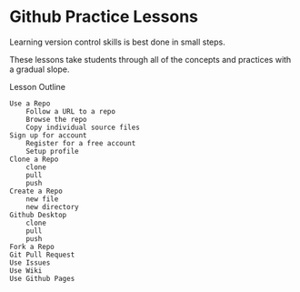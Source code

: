 # Github Practice Lessons

Learning version control skills is best done in small steps.

These lessons take students through all of the concepts and practices with a gradual slope.

Lesson Outline

    Use a Repo
        Follow a URL to a repo
        Browse the repo
        Copy individual source files
    Sign up for account
        Register for a free account
        Setup profile
    Clone a Repo
        clone
        pull
        push
    Create a Repo
        new file
        new directory
    Github Desktop
        clone
        pull
        push
    Fork a Repo
    Git Pull Request
    Use Issues
    Use Wiki
    Use Github Pages
    